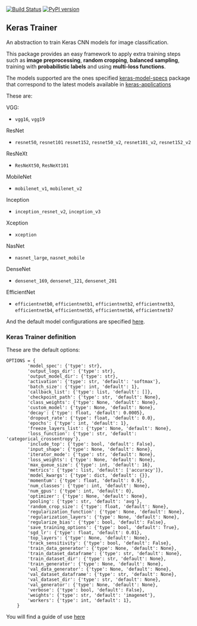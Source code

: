 [![Build Status](https://travis-ci.org/triagemd/keras-trainer.svg?branch=master)](https://travis-ci.org/triagemd/keras-trainer) [![PyPI version](https://badge.fury.io/py/keras-trainer.svg)](https://badge.fury.io/py/keras-trainer)

## Keras Trainer

An abstraction to train Keras CNN models for image classification. 

This package provides an easy framework to apply extra training steps such as **image preprocessing**, **random cropping**, **balanced sampling**, training with **probabilistic labels** and using **multi-loss functions**.



The models supported are the ones specified [keras-model-specs](https://github.com/triagemd/keras-model-specs) package 
that correspond to the latest models available in [keras-applications](https://github.com/keras-team/keras-applications)

These are:

VGG:

- `vgg16`, `vgg19`

ResNet 

- `resnet50`, `resnet101` `resnet152`, `resnet50_v2`, `resnet101_v2`, `resnet152_v2`

ResNeXt

- `ResNeXt50`, `ResNeXt101`

MobileNet

- `mobilenet_v1`, `mobilenet_v2`

Inception

- `inception_resnet_v2`, `inception_v3`

Xception

- `xception`

NasNet

- `nasnet_large`, `nasnet_mobile`

DenseNet

- `densenet_169`, `densenet_121`, `densenet_201`

EfficientNet
- `efficientnetb0`, `efficientnetb1`, `efficientnetb2`, 
`efficientnetb3`, `efficientnetb4`, `efficientnetb5`, `efficientnetb6`, `efficientnetb7`


And the default model configurations are specified [here](https://github.com/triagemd/keras-model-specs/blob/master/keras_model_specs/model_specs.json).

### Keras Trainer definition

These are the default options:

```
OPTIONS = {
        'model_spec': {'type': str},
        'output_logs_dir': {'type': str},
        'output_model_dir': {'type': str},
        'activation': {'type': str, 'default': 'softmax'},
        'batch_size': {'type': int, 'default': 1},
        'callback_list': {'type': list, 'default': []},
        'checkpoint_path': {'type': str, 'default': None},
        'class_weights': {'type': None, 'default': None},
        'custom_model': {'type': None, 'default': None},
        'decay': {'type': float, 'default': 0.0005},
        'dropout_rate': {'type': float, 'default': 0.0},
        'epochs': {'type': int, 'default': 1},
        'freeze_layers_list': {'type': None, 'default': None},
        'loss_function': {'type': str, 'default': 'categorical_crossentropy'},
        'include_top': {'type': bool, 'default': False},
        'input_shape': {'type': None, 'default': None},
        'iterator_mode': {'type': str, 'default': None},
        'loss_weights': {'type': None, 'default': None},
        'max_queue_size': {'type': int, 'default': 16},
        'metrics': {'type': list, 'default': ['accuracy']},
        'model_kwargs': {'type': dict, 'default': {}},
        'momentum': {'type': float, 'default': 0.9},
        'num_classes': {'type': int, 'default': None},
        'num_gpus': {'type': int, 'default': 0},
        'optimizer': {'type': None, 'default': None},
        'pooling': {'type': str, 'default': 'avg'},
        'random_crop_size': {'type': float, 'default': None},
        'regularization_function': {'type': None, 'default': None},
        'regularization_layers': {'type': None, 'default': None},
        'regularize_bias': {'type': bool, 'default': False},
        'save_training_options': {'type': bool, 'default': True},
        'sgd_lr': {'type': float, 'default': 0.01},
        'top_layers': {'type': None, 'default': None},
        'track_sensitivity': {'type': bool, 'default': False},
        'train_data_generator': {'type': None, 'default': None},
        'train_dataset_dataframe': {'type': str, 'default': None},
        'train_dataset_dir': {'type': str, 'default': None},
        'train_generator': {'type': None, 'default': None},
        'val_data_generator': {'type': None, 'default': None},
        'val_dataset_dataframe': {'type': str, 'default': None},
        'val_dataset_dir': {'type': str, 'default': None},
        'val_generator': {'type': None, 'default': None},
        'verbose': {'type': bool, 'default': False},
        'weights': {'type': str, 'default': 'imagenet'},
        'workers': {'type': int, 'default': 1},
    }
```

You will find a guide of use [here](https://github.com/triagemd/keras-trainer/blob/master/example.ipynb)

